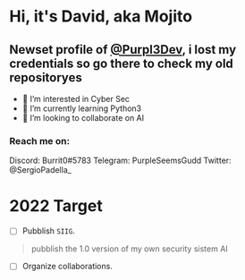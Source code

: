# Hi, it's David, aka Mojito
## Newset profile of [@Purpl3Dev](https://github.com/Purpl3Dev/), i lost my credentials so go there to check my old repositoryes


- 👀 I’m interested in Cyber Sec
- 🌱 I’m currently learning Python3
- 💞️ I’m looking to collaborate on AI

### **Reach me on:**


<picture>
  <source media="(prefers-color-scheme: dark)" srcset="[https://files.fm/u/pdd2jtdmc]">
<picture>
Discord: Burrit0#5783
Telegram: PurpleSeemsGudd
Twitter: @SergioPadella_


# 2022 Target
- [ ] Pubblish `SIIG`.
> pubblish the 1.0 version of my own security sistem AI

- [ ] Organize collaborations.

<!---
Mojito/Mojito is a ✨ special ✨ repository because its `README.md` (this file) appears on your GitHub profile.
You can click the Preview link to take a look at your changes. SIIG
--->
